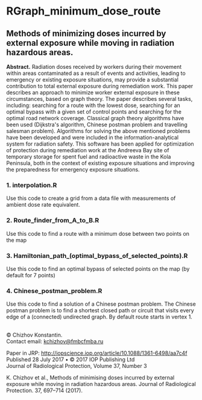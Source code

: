 # RGraph_minimum_dose_route
## Methods of minimizing doses incurred by external exposure while moving in radiation hazardous areas.
<p>
<b>Abstract.</b>
Radiation doses received by workers during their movement within areas contaminated as a result of events and activities, leading to emergency or existing exposure situations, may provide a substantial contribution to total external exposure during remediation work. This paper describes an approach to minimize worker external exposure in these circumstances, based on graph theory. The paper describes several tasks, including: searching for a route with the lowest dose, searching for an optimal bypass with a given set of control points and searching for the optimal road network coverage. Classical graph theory algorithms have been used (Dijkstra's algorithm, Chinese postman problem and travelling salesman problem). Algorithms for solving the above mentioned problems have been developed and were included in the information-analytical system for radiation safety. This software has been applied for optimization of protection during remediation work at the Andreeva Bay site of temporary storage for spent fuel and radioactive waste in the Kola Peninsula, both in the context of existing exposure situations and improving the preparedness for emergency exposure situations.
<p>
<h3> 1. interpolation.R </h3>
Use this code to create a grid from a data file with measurements of ambient dose rate equivalent.
<br>
<h3>2. Route_finder_from_A_to_B.R </h3>
Use this code to find a route with a minimum dose between two points on the map
<br>
<h3>3. Hamiltonian_path_(optimal_bypass_of_selected_points).R</h3>
Use this code to find an optimal bypass of selected points on the map (by default for 7 points)
<br>
<h3>4. Chinese_postman_problem.R</h3>
Use this code to find a solution of a Chinese postman problem. 
The Chinese postman problem is to find a shortest closed path or circuit that visits every edge of a (connected) undirected graph.
By default route starts in vertex 1.
<p><br>
© Chizhov Konstantin. <br>
Contact email: <a href="mailto:kchizhov@fmbcfmba.ru">kchizhov@fmbcfmba.ru</a>

Paper in JRP: http://iopscience.iop.org/article/10.1088/1361-6498/aa7c4f <br>
Published 28 July 2017 • © 2017 IOP Publishing Ltd  <br>
Journal of Radiological Protection, Volume 37, Number 3 <br> <p>
K. Chizhov et al., Methods of minimising doses incurred by external exposure while moving in radiation hazardous areas. Journal of Radiological Protection. 37, 697–714 (2017).
